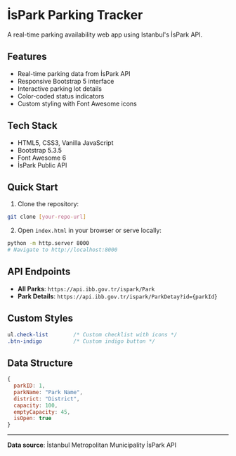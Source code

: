# İsPark Parking Tracker

A real-time parking availability web app using Istanbul's İsPark API.

## Features

- Real-time parking data from İsPark API
- Responsive Bootstrap 5 interface
- Interactive parking lot details
- Color-coded status indicators
- Custom styling with Font Awesome icons

## Tech Stack

- HTML5, CSS3, Vanilla JavaScript
- Bootstrap 5.3.5
- Font Awesome 6
- İsPark Public API

## Quick Start

1. Clone the repository:
```bash
git clone [your-repo-url]
```

2. Open `index.html` in your browser or serve locally:
```bash
python -m http.server 8000
# Navigate to http://localhost:8000
```

## API Endpoints

- **All Parks**: `https://api.ibb.gov.tr/ispark/Park`
- **Park Details**: `https://api.ibb.gov.tr/ispark/ParkDetay?id={parkId}`

## Custom Styles

```css
ul.check-list        /* Custom checklist with icons */
.btn-indigo          /* Custom indigo button */
```

## Data Structure

```javascript
{
  parkID: 1,
  parkName: "Park Name",
  district: "District",
  capacity: 100,
  emptyCapacity: 45,
  isOpen: true
}
```
---

**Data source**: İstanbul Metropolitan Municipality İsPark API
